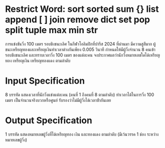 # **Restrict Word: sort sorted sum {} list append [ ] join remove dict set pop split tuple max min str**

การแข่งขันวิ่ง 100 เมตร รอบชิงชนะเลิศ ในกีฬาโอลิมปิกที่ปารีส 2024 ที่ผ่านมา มีความสูสีมาก
ผู้ชนะเหรียญทองและเหรียญเงินทําเวลาต่างกันเพียง 0.005 วินาที
กําหนดให้มีผู้วิ่งจํานวน 8 คนเข้ารอบชิงชนะเลิศ และทราบเวลาวิ่ง 100 เมตร ของแต่ละคน
จงประกาศผลว่านักวิ่งหมายเลขใดได้เหรียญทอง เหรียญเงิน เหรียญทองแดง ตามลําดับ

# **Input Specification**

8 บรรทัด แสดงเวลาที่นักวิ่งแข่งแต่ละคน (คนที่ 1 ถึงคนที่ 8 ตามลําดับ) ทําเวลาได้ในการวิ่ง
100 เมตร เป็นจํานวนจริงบวกหรือศูนย์
รับรองว่าไม่มีผู้วิ่งได้เวลาซ้ํากันเลย

# **Output Specification**

1 บรรทัด แสดงหมายเลขผู้วิ่งที่ได้เหรียญทอง เงิน และทองแดง ตามลําดับ (มีเว้นวรรค 1 ช่อง
ระหว่างหมายเลขผู้วิ่ง)